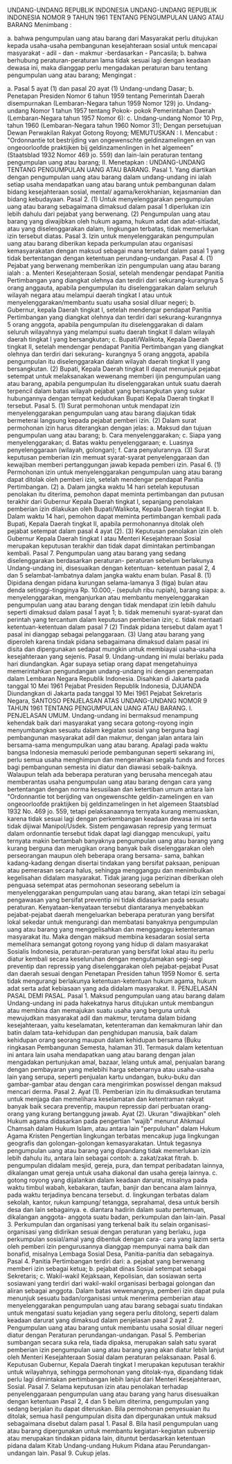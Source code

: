  UNDANG-UNDANG REPUBLIK INDONESIA UNDANG-UNDANG REPUBLIK INDONESIA NOMOR 9 TAHUN 1961 TENTANG PENGUMPULAN UANG ATAU BARANG
Menimbang :

a. bahwa pengumpulan uang atau barang dari Masyarakat perlu ditujukan kepada usaha-usaha pembangunan kesejahteraan sosial untuk mencapai masyarakat - adil - dan - makmur -berdasarkan - Pancasila;
b. bahwa berhubung peraturan-peraturan lama tidak sesuai lagi dengan keadaan dewasa ini, maka dianggap perlu mengadakan peraturan baru tentang pengumpulan uang atau barang;
Mengingat :

a. Pasal 5 ayat (1) dan pasal 20 ayat (1) Undang-undang Dasar;
b. Penetapan Presiden Nomor 6 tahun 1959 tentang Pemerintah Daerah disempurnakan (Lembaran-Negara tahun 1959 Nomor 129) jo. Undang-undang Nomor 1 tahun 1957 tentang Pokok- pokok Pemerintahan Daerah (Lembaran-Negara tahun 1957 Nomor 6):
c. Undang-undang Nomor 10 Prp, tahun 1960 (Lembaran-Negara tahun 1960 Nomor 31); Dengan persetujuan Dewan Perwakilan Rakyat Gotong Royong;
MEMUTUSKAN :
 I. Mencabut : "Ordonnantie tot bestrijding van ongewenschte geldinzamelingen en van ongeoorloofde praktijken bij geldinzamenlingen in het algemeen" (Staatsblad 1932 Nomor 469 jo. 559) dan lain-lain peraturan tentang pengumpulan uang atau barang; II. Menetapkan : UNDANG-UNDANG TENTANG PENGUMPULAN UANG ATAU BARANG. Pasal 1. Yang diartikan dengan pengumpulan uang atau barang dalam undang-undang ini ialah setiap usaha mendapatkan uang atau barang untuk pembangunan dalam bidang kesejahteraan sosial, mental/ agama/kerokhanian, kejasmanian dan bidang kebudayaan. Pasal 2.
(1) Untuk menyelenggarakan pengumpulan uang atau barang sebagaimana dimaksud dalam pasal 1 diperlukan izin lebih dahulu dari pejabat yang berwenang.
(2) Pengumpulan uang atau barang yang diwajibkan oleh hukum agama, hukum adat dan adat-sitiadat, atau yang diselenggarakan dalam, lingkungan terbatas, tidak memerlukan izin tersebut diatas. Pasal 3. Izin untuk menyelenggarakan pengumpulan uang atau barang diberikan kepada perkumpulan atau organisasi kemasyarakatan dengan maksud sebagai mana tersebut dalam pasal 1 yang tidak bertentangan dengan ketentuan perundang-undangan. Pasal 4.
(1) Pejabat yang berwenang memberikan izin pengumpulan uang atau barang ialah :
a. Menteri Kesejahteraan Sosial, setelah mendengar pendapat Panitia Pertimbangan yang diangkat olehnya dan terdiri dari sekurang-kurangnya 5 orang anggauta, apabila pengumpulan itu diselenggarakan dalam seluruh wilayah negara atau melampui daerah tingkat I atau untuk menyelenggarakan/membantu suatu usaha sosial diluar negeri;
b. Gubernur, kepala Daerah tingkat I, setelah mendengar pendapat Panitia Pertimbangan yang diangkat olehnya dan terdiri dari sekurang-kurangnnya 5 orang anggota, apabila pengumpulan itu diselenggarakan di dalam seluruh wilayahnya yang melampui suatu daerah tingkat II dalam wilayah daerah tingkat I yang bersangkutan;
c. Bupati/Walikota, Kepala Daerah tingkat II, setelah mendengar pendapat Panitia Pertimbangan yang diangkat olehnya dan terdiri dari sekurang- kurangnya 5 orang anggota, apabila pengumpulan itu diselenggarakan dalam wilayah daerah tingkat II yang bersangkutan.
(2) Bupati, Kepala Daerah tingkat II dapat menunjuk pejabat setempat untuk melaksanakan wewenang memberi ijin pengumpulan uang atau barang, apabila pengumpulan itu diselenggarakan untuk suatu daerah terpencil dalam batas wilayah pejabat yang bersangkutan yang sukar hubungannya dengan tempat kedudukan Bupati Kepala Daerah tingkat II tersebut. Pasal 5.
(1) Surat permohonan untuk mendapat izin menyelenggarakan pengumpulan uang atau barang diajukan tidak bermeterai langsung kepada pejabat pemberi izin.
(2) Dalam surat permohonan izin harus diterangkan dengan jelas:
a. Maksud dan tujuan pengumpulan uang atau barang;
b. Cara menyelenggarakan;
c. Siapa yang menyelenggarakan;
d. Batas waktu penyelenggaraan;
e. Luasnya penyelenggaraan (wilayah, golongan);
f. Cara penyalurannya.
(3) Surat keputusan pemberian izin memuat syarat-syarat penyelenggaraan dan kewajiban memberi pertanggungan jawab kepada pemberi izin. Pasal 6.
(1) Permohonan izin untuk menyelenggarakan pengumpulan uang atau barang dapat ditolak oleh pemberi izin, setelah mendengar pendapat Panitia Pertimbangan.
(2) a. Dalam jangka waktu 14 hari setelah keputusan penolakan itu diterima, pemohon dapat meminta pertimbangan dan putusan terakhir dari Gubernur Kepala Daerah tingkat I, sepanjang penolakan pemberian izin dilakukan oleh Bupati/Walikota, Kepala Daerah tingkat II.
b. Dalam waktu 14 hari, pemohon dapat meminta pertimbangan kembali pada Bupati, Kepala Daerah tingkat II, apabila permohonannya ditolak oleh pejabat setempat dalam pasal 4 ayat (2).
(3) Keputusan penolakan izin oleh Gubernur Kepala Daerah tingkat I atau Menteri Kesejahteraan Sosial merupakan keputusan terakhir dan tidak dapat dimintakan pertimbangan kembali. Pasal 7. Pengumpulan uang atau barang yang sedang diselenggarakan berdasarkan peraturan- peraturan sebelum berlakunya Undang-undang ini, disesuaikan dengan ketentuan- ketentuan pasal 2, 4 dan 5 selambat-lambatnya dalam jangka waktu enam bulan. Pasal 8.
(1) Dipidana dengan pidana kurungan selama-lamanya 3 (tiga) bulan atau denda setinggi-tingginya Rp. 10.000,- (sepuluh ribu rupiah), barang siapa:
a. menyelenggarakan, menganjurkan atau membantu menyelenggarakan pengumpulan uang atau barang dengan tidak mendapat izin lebih dahulu seperti dimaksud dalam pasal 1 ayat 1;
b. tidak memenuhi syarat-syarat dan perintah yang tercantum dalam keputusan pemberian izin;
c. tidak mentaati ketentuan-ketentuan dalam pasal 7 (2) Tindak pidana tersebut dalam ayat 1 pasal ini dianggap sebagai pelanggaraan.
(3) Uang atau barang yang diperoleh karena tindak pidana sebagaimana dimaksud dalam pasal ini disita dan dipergunakan sedapat mungkin untuk membiayai usaha-usaha kesejahteraan yang sejenis. Pasal 9. Undang-undang ini mulai berlaku pada hari diundangkan. Agar supaya setiap orang dapat mengetahuinya memerintahkan pengundangan undang-undang ini dengan penempatan dalam Lembaran Negara Republik Indonesia. Disahkan di Jakarta pada tanggal 10 Mei 1961 Pejabat Presiden Republik Indonesia, DJUANDA Diundangkan di Jakarta pada tanggal 10 Mei 1961 Pejabat Sekretaris Negara, SANTOSO PENJELASAN ATAS UNDANG-UNDANG NOMOR 9 TAHUN 1961 TENTANG PENGUMPULAN UANG ATAU BARANG. I. PENJELASAN UMUM. Undang-undang ini bermaksud menampung kehendak baik dari masyarakat yang secara gotong-royong ingin menyumbangkan sesuatu dalam kegiatan sosial yang berguna bagi pembangunan masyarakat adil dan makmur, dengan jalan antara lain bersama-sama mengumpulkan uang atau barang. Apalagi pada waktu bangsa Indonesia memasuki periode pembangunan seperti sekarang ini, perlu semua usaha menghimpun dan mengerahkan segala funds and forces bagi pembangunan semesta ini diatur dan diawasi sebaik-baiknya. Walaupun telah ada beberapa peraturan yang berusaha mencegah atau memberantas usaha pengumpulan uang atau barang dengan cara yang bertentangan dengan norma kesusilaan dan ketertiban umum antara lain "Ordonnantie tot berijding van ongewenschte geldin-zamelingen en van ongeoorloofde praktijken bij geldinzamelingen in het algemeen Staatsblad 1932 No. 469 jo. 559, tetapi pelaksanaannya ternyata kurang memuaskan, karena tidak sesuai lagi dengan perkembangan keadaan dewasa ini serta tidak dijiwai Manipol/Usdek. Sistem pengawasan represip yang termuat dalam ordonnantie tersebut tidak dapat lagi dianggap mencukupi, yaitu ternyata makin bertambah banyaknya pengumpulan uang atau barang yang kurang berguna dan merugikan orang banyak baik diselenggarakan oleh perseorangan maupun oleh beberapa orang bersama- sama, bahkan kadang-kadang dengan disertai tindakan yang bersifat paksaan, penipuan atau pemerasan secara halus, sehingga mengganggu dan menimbulkan kegelisahan didalam masyarakat. Tidak jarang juga perizinan diberikan oleh penguasa setempat atas permohonan seseorang sebelum ia menyelenggarakan pengumpulan uang atau barang, akan tetapi izin sebagai pengawasan yang bersifat preventip ini tidak didasarkan pada sesuatu peraturan. Kenyataan-kenyataan tersebut diantaranya menyebabkan pejabat-pejabat daerah mengeluarkan beberapa peraturan yang bersifat lokal sekedar untuk mengurangi dan membatasi banyaknya pengumpulan uang atau barang yang menggelisahkan dan mengganggu ketenteraman masyarakat itu. Maka dengan maksud membina kesadaran sosial serta memelihara semangat gotong royong yang hidup di dalam masyarakat Sosialis Indonesia, peraturan-peraturan yang bersifat lokal atau itu perlu diatur kembali secara keseluruhan dengan mengutamakan segi-segi preventip dan repressip yang diselenggarakan oleh pejabat-pejabat Pusat dan daerah sesuai dengan Penetapan Presiden tahun 1959 Nomor 6. serta tidak mengurangi berlakunya ketentuan-ketentuan hukum agama, hukum adat serta adat kebiasaan yang ada didalam masyarakat. II. PENJELASAN PASAL DEMI PASAL. Pasal 1. Maksud pengumpulan uang atau barang dalam Undang-undang ini pada hakekatnya harus ditujukan untuk membangun atau membina dan memajukan suatu usaha yang berguna untuk mewujudkan masyarakat adil dan makmur, terutama dalam bidang kesejahteraan, yaitu keselamatan, ketenteraman dan kemakmuran lahir dan batin dalam tata-kehidupan dan penghidupan manusia, baik dalam kehidupan orang seorang maupun dalam kehidupan bersama (Buku ringkasan Pembangunan Semesta, halaman 31). Termasuk dalam ketentuan ini antara lain usaha mendapatkan uang atau barang dengan jalan mengadakan pertunjukan amal, bazaar, lelang untuk amal, penjualan barang dengan pembayaran yang melebihi harga sebenarnya atau usaha-usaha lain yang serupa, seperti penjualan kartu undangan, buku-buku dan gambar-gambar atau dengan cara mengirimkan poswissel dengan maksud mencari derma. Pasal 2. Ayat (1). Pemberian izin itu dimaksudkan terutama untuk menjaga dan memelihara keselamatan dan ketentraman rakyat banyak baik secara preventip, maupun repressip dari perbuatan orang- orang yang kurang bertanggung jawab. Ayat (2). Ukuran "diwajibkan" oleh Hukum agama didasarkan pada pengertian "wajib" menurut Ahkmaul Chamsah dalam Hukum Islam, atau antara lain "perpuluhan" dalam Hukum Agama Kristen Pengertian lingkungan terbatas mencakup juga lingkungan geografis dan golongan-golongan kemasyarakatan. Untuk tegasnya pengumpulan uang atau barang yang dipandang tidak memerlukan izin lebih dahulu itu, antara lain sebagai contoh:
a. zakat/zakat fitrah.
b. pengumpulan didalam mesjid, gereja, pura, dan tempat peribadatan lainnya, dikalangan umat gereja untuk usaha diakonal dan usaha gereja lainnya.
c. gotong royong yang dijalankan dalam keadaan darurat, misalnya pada waktu timbul wabah, kebakaran, taufan, banjir dan bencana alam lainnya, pada waktu terjadinya bencana tersebut.
d. lingkungan terbatas dalam sekolah, kantor, rukun kampung/ tetangga, seprahamal, desa untuk bersih desa dan lain sebagainya.
e. diantara hadirin dalam suatu pertemuan, dikalangan anggota- anggota suatu badan, perkumpulan dan lain-lain. Pasal 3. Perkumpulan dan organisasi yang terkenal baik itu selain organisasi-organisasi yang didirikan sesuai dengan peraturan yang berlaku, juga perkumpulan sosial/amal yang dibentuk dengan cara- cara yang lazim serta oleh pemberi izin pengurusannya dianggap mempunyai nama baik dan bonafid, misalnya Lembaga Sosial Desa, Panitia-panitia dan sebagainya. Pasal 4. Panitia Pertimbangan terdiri dari:
a. pejabat yang berwenang memberi izin sebagai ketua;
b. pejabat dinas Sosial setempat sebagai Sekretaris;
c. Wakil-wakil Kejaksaan, Kepolisian, dan sosiawan serta sosiawani yang terdiri dari wakil-wakil organisasi berbagai golongan dan aliran sebagai anggota. Dalam batas wewenangnya, pemberi izin dapat pula menunjuk sesuatu badan/organisasi untuk menerima pemberian atau menyelenggarakan pengumpulan uang atau barang sebagai suatu tindakan untuk mengatasi suatu kejadian yang segera perlu ditolong, seperti dalam keadaan darurat yang dimaksud dalam penjelasan pasal 2 ayat 2. Pengumpulan uang atau barang untuk membantu usaha sosial diluar negeri diatur dengan Peraturan perundangan-undangan. Pasal 5. Pemberian sumbangan secara suka rela, tiada dipaksa, merupakan salah satu syarat pemberian izin pengumpulan uang atau barang yang akan diatur lebih lanjut oleh Menteri Kesejahteraan Sosial dalam peraturan pelaksanaan. Pasal 6. Keputusan Gubernur, Kepala Daerah tingkat I merupakan keputusan terakhir untuk wilayahnya, sehingga permohonan yang ditolak-nya, dipandang tidak perlu lagi dimintakan pertimbangan lebih lanjut dari Menteri Kesejahteraan, Sosial. Pasal 7. Selama keputusan izin atau penolakan terhadap penyelenggaraan pengumpulan uang atau barang yang harus disesuaikan dengan ketentuan Pasal 2, 4 dan 5 belum diterima, pengumpulan yang sedang berjalan itu dapat diteruskan. Bila permohonan penyesuaian itu ditolak, semua hasil pengumpulan disita dan dipergunakan untuk maksud sebagaimana disebut dalam pasal 1. Pasal 8. Bila hasil pengumpulan uang atau barang dipergunakan untuk membantu kegiatan-kegiatan subversip atau merupakan tindakan pidana lain, dituntut berdasarkan ketentuan pidana dalam Kitab Undang-undang Hukum Pidana atau Perundangan-undangan lain. Pasal 9. Cukup jelas.